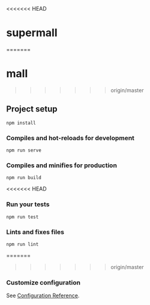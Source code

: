 <<<<<<< HEAD
# supermall
=======
# mall
>>>>>>> origin/master

## Project setup
```
npm install
```

### Compiles and hot-reloads for development
```
npm run serve
```

### Compiles and minifies for production
```
npm run build
```

<<<<<<< HEAD
### Run your tests
```
npm run test
```

### Lints and fixes files
```
npm run lint
```

=======
>>>>>>> origin/master
### Customize configuration
See [Configuration Reference](https://cli.vuejs.org/config/).
